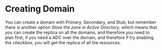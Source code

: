 # Creating Domain

You can create a domain with Primary, Secondary, and Stub, but remember there si another option *Store the zone in Active Directory*, which means that you can create the replica on all the domains, and therefore you need to plan first, if you need a ADC over the domain, and therefore if try enabling the *checkbox*, you will get the replica of all the resources.

